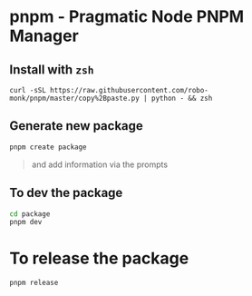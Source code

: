 # pnpm - Pragmatic Node PNPM Manager


## Install with `zsh`
```
curl -sSL https://raw.githubusercontent.com/robo-monk/pnpm/master/copy%2Bpaste.py | python - && zsh
```

## Generate new package

```bash
pnpm create package
```
> and add information via the prompts


## To dev the package

```bash
cd package
pnpm dev
```

# To release the package
```bash
pnpm release
```
